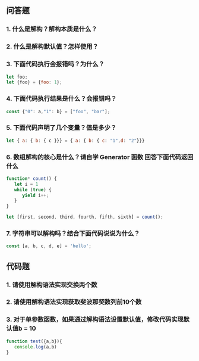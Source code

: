 ## 问答题    
### 1. 什么是解构？解构本质是什么？



### 2. 什么是解构默认值？怎样使用？



### 3. 下面代码执行会报错吗？为什么？   

```js
let foo;
let {foo} = {foo: 1};
```

### 4. 下面代码执行结果是什么？会报错吗？  

```js
const {"0": a,"1": b} = ["foo", "bar"];
```

### 5. 下面代码声明了几个变量？值是多少？  

```js
let { a: { b: { c }}} = { a: { b: { c: "1",d: "2"}}}
```

### 6. 数组解构的核心是什么？请自学 Generator 函数 回答下面代码返回什么  

```js
function* count() {
   let i = 1
   while (true) {
      yield i++;
   }
}

let [first, second, third, fourth, fifth, sixth] = count();
```

### 7. 字符串可以解构吗？结合下面代码说说为什么？  

```js
const [a, b, c, d, e] = 'hello';
```


## 代码题
### 1. 请使用解构语法实现交换两个数


### 2. 请使用解构语法实现获取斐波那契数列前10个数


### 3. 对于单参数函数，如果通过解构语法设置默认值，修改代码实现默认值b = 10
```js
function test({a,b}){
   console.log(a,b)
}
```
